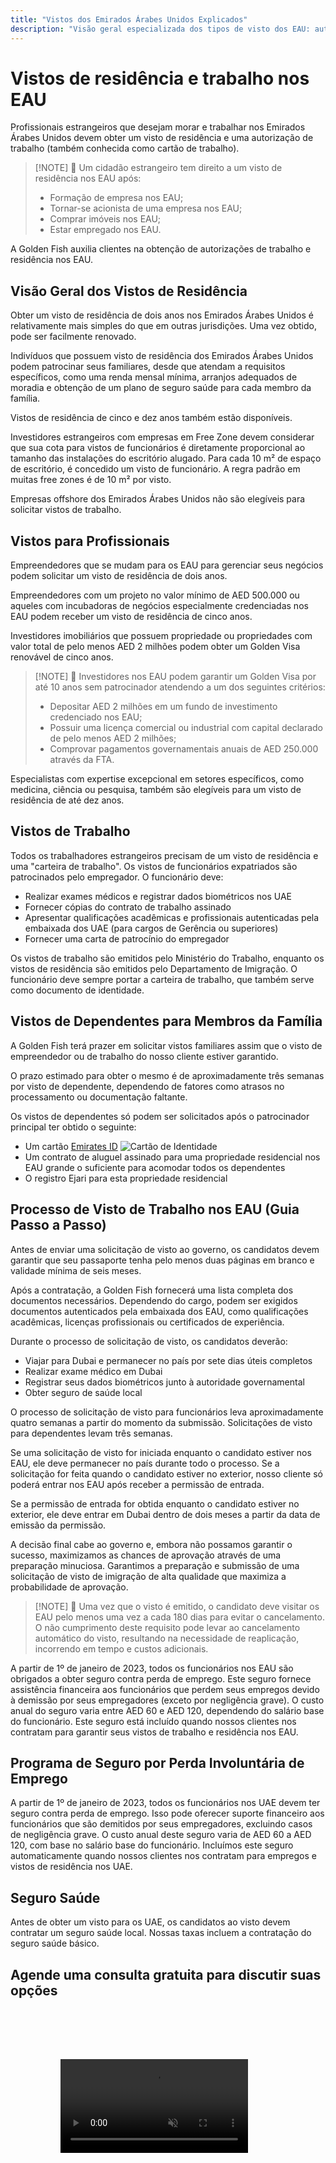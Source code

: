 ```yaml
---
title: "Vistos dos Emirados Árabes Unidos Explicados"
description: "Visão geral especializada dos tipos de visto dos EAU: autorizações de residência, vistos de trabalho e vistos para dependentes. Tudo o que você precisa saber sobre requisitos e processamento."
---
```


# Vistos de residência e trabalho nos EAU

Profissionais estrangeiros que desejam morar e trabalhar nos Emirados Árabes Unidos devem obter um visto de residência e uma autorização de trabalho (também conhecida como cartão de trabalho).

> [!NOTE] 💚 Um cidadão estrangeiro tem direito a um visto de residência nos EAU após:
>
> - Formação de empresa nos EAU;
> - Tornar-se acionista de uma empresa nos EAU;
> - Comprar imóveis nos EAU;
> - Estar empregado nos EAU.

A Golden Fish auxilia clientes na obtenção de autorizações de trabalho e residência nos EAU.

## Visão Geral dos Vistos de Residência

Obter um visto de residência de dois anos nos Emirados Árabes Unidos é relativamente mais simples do que em outras jurisdições. Uma vez obtido, pode ser facilmente renovado.

Indivíduos que possuem visto de residência dos Emirados Árabes Unidos podem patrocinar seus familiares, desde que atendam a requisitos específicos, como uma renda mensal mínima, arranjos adequados de moradia e obtenção de um plano de seguro saúde para cada membro da família.

Vistos de residência de cinco e dez anos também estão disponíveis.

Investidores estrangeiros com empresas em Free Zone devem considerar que sua cota para vistos de funcionários é diretamente proporcional ao tamanho das instalações do escritório alugado. Para cada 10 m² de espaço de escritório, é concedido um visto de funcionário. A regra padrão em muitas free zones é de 10 m² por visto.

Empresas offshore dos Emirados Árabes Unidos não são elegíveis para solicitar vistos de trabalho.

## Vistos para Profissionais

Empreendedores que se mudam para os EAU para gerenciar seus negócios podem solicitar um visto de residência de dois anos.

Empreendedores com um projeto no valor mínimo de AED 500.000 ou aqueles com incubadoras de negócios especialmente credenciadas nos EAU podem receber um visto de residência de cinco anos.

Investidores imobiliários que possuem propriedade ou propriedades com valor total de pelo menos AED 2 milhões podem obter um Golden Visa renovável de cinco anos.

> [!NOTE] 💚 Investidores nos EAU podem garantir um Golden Visa por até 10 anos sem patrocinador atendendo a um dos seguintes critérios:
>
> - Depositar AED 2 milhões em um fundo de investimento credenciado nos EAU;
> - Possuir uma licença comercial ou industrial com capital declarado de pelo menos AED 2 milhões;
> - Comprovar pagamentos governamentais anuais de AED 250.000 através da FTA.

Especialistas com expertise excepcional em setores específicos, como medicina, ciência ou pesquisa, também são elegíveis para um visto de residência de até dez anos.

## Vistos de Trabalho

Todos os trabalhadores estrangeiros precisam de um visto de residência e uma "carteira de trabalho". Os vistos de funcionários expatriados são patrocinados pelo empregador. O funcionário deve:

- Realizar exames médicos e registrar dados biométricos nos UAE
- Fornecer cópias do contrato de trabalho assinado
- Apresentar qualificações acadêmicas e profissionais autenticadas pela embaixada dos UAE (para cargos de Gerência ou superiores)
- Fornecer uma carta de patrocínio do empregador

Os vistos de trabalho são emitidos pelo Ministério do Trabalho, enquanto os vistos de residência são emitidos pelo Departamento de Imigração. O funcionário deve sempre portar a carteira de trabalho, que também serve como documento de identidade.

## Vistos de Dependentes para Membros da Família

A Golden Fish terá prazer em solicitar vistos familiares assim que o visto de empreendedor ou de trabalho do nosso cliente estiver garantido.

O prazo estimado para obter o mesmo é de aproximadamente três semanas por visto de dependente, dependendo de fatores como atrasos no processamento ou documentação faltante.

Os vistos de dependentes só podem ser solicitados após o patrocinador principal ter obtido o seguinte:

- Um cartão [Emirates ID](https://u.ae/en/information-and-services/visa-and-emirates-id/emirates-id) ![Cartão de Identidade](/img/ILONMASKID.webp)
- Um contrato de aluguel assinado para uma propriedade residencial nos EAU grande o suficiente para acomodar todos os dependentes
- O registro Ejari para esta propriedade residencial

## Processo de Visto de Trabalho nos EAU (Guia Passo a Passo)

Antes de enviar uma solicitação de visto ao governo, os candidatos devem garantir que seu passaporte tenha pelo menos duas páginas em branco e validade mínima de seis meses.

Após a contratação, a Golden Fish fornecerá uma lista completa dos documentos necessários. Dependendo do cargo, podem ser exigidos documentos autenticados pela embaixada dos EAU, como qualificações acadêmicas, licenças profissionais ou certificados de experiência.

Durante o processo de solicitação de visto, os candidatos deverão:

- Viajar para Dubai e permanecer no país por sete dias úteis completos
- Realizar exame médico em Dubai
- Registrar seus dados biométricos junto à autoridade governamental
- Obter seguro de saúde local

O processo de solicitação de visto para funcionários leva aproximadamente quatro semanas a partir do momento da submissão. Solicitações de visto para dependentes levam três semanas.

Se uma solicitação de visto for iniciada enquanto o candidato estiver nos EAU, ele deve permanecer no país durante todo o processo. Se a solicitação for feita quando o candidato estiver no exterior, nosso cliente só poderá entrar nos EAU após receber a permissão de entrada.

Se a permissão de entrada for obtida enquanto o candidato estiver no exterior, ele deve entrar em Dubai dentro de dois meses a partir da data de emissão da permissão.

A decisão final cabe ao governo e, embora não possamos garantir o sucesso, maximizamos as chances de aprovação através de uma preparação minuciosa. Garantimos a preparação e submissão de uma solicitação de visto de imigração de alta qualidade que maximiza a probabilidade de aprovação.

> [!NOTE] 💚 Uma vez que o visto é emitido, o candidato deve visitar os EAU pelo menos uma vez a cada 180 dias para evitar o cancelamento.
> O não cumprimento deste requisito pode levar ao cancelamento automático do visto, resultando na necessidade de reaplicação, incorrendo em tempo e custos adicionais.

A partir de 1º de janeiro de 2023, todos os funcionários nos EAU são obrigados a obter seguro contra perda de emprego. Este seguro fornece assistência financeira aos funcionários que perdem seus empregos devido à demissão por seus empregadores (exceto por negligência grave). O custo anual do seguro varia entre AED 60 e AED 120, dependendo do salário base do funcionário. Este seguro está incluído quando nossos clientes nos contratam para garantir seus vistos de trabalho e residência nos EAU.

## Programa de Seguro por Perda Involuntária de Emprego

A partir de 1º de janeiro de 2023, todos os funcionários nos UAE devem ter seguro contra perda de emprego. Isso pode oferecer suporte financeiro aos funcionários que são demitidos por seus empregadores, excluindo casos de negligência grave. O custo anual deste seguro varia de AED 60 a AED 120, com base no salário base do funcionário. Incluímos este seguro automaticamente quando nossos clientes nos contratam para empregos e vistos de residência nos UAE.

## Seguro Saúde

Antes de obter um visto para os UAE, os candidatos ao visto devem contratar um seguro saúde local. Nossas taxas incluem a contratação do seguro saúde básico.

## Agende uma consulta gratuita para discutir suas opções

<video  autoplay muted playsinline style="padding: 80px" >
  <source src="/video/iStock-2185914135.mp4" type="video/mp4">
</video>

<ContactFormModal formName="Employment Visa [guide]" buttonText="Obter uma consulta gratuita" :services="[
    '💼 Employment Visa + Labor Card',
    '👨‍💼 Entrepreneur Visa (2 anos)',
    '🏢 Free Zone Company Visa',
    '👨‍👩‍👧‍👦 Visto para Dependentes Familiares',
    '💳 Solicitação de Emirates ID',
    '💵 Salário mensal acima de AED 30K',
    '💰 Elegibilidade para Golden Visa',
    '❓ Outros Serviços de Visto',
    ]"/>